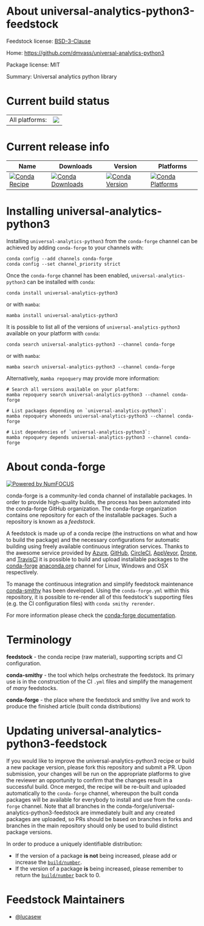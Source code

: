 About universal-analytics-python3-feedstock
===========================================

Feedstock license: [BSD-3-Clause](https://github.com/conda-forge/universal-analytics-python3-feedstock/blob/main/LICENSE.txt)

Home: https://github.com/dmvass/universal-analytics-python3

Package license: MIT

Summary: Universal analytics python library

Current build status
====================


<table><tr><td>All platforms:</td>
    <td>
      <a href="https://dev.azure.com/conda-forge/feedstock-builds/_build/latest?definitionId=23320&branchName=main">
        <img src="https://dev.azure.com/conda-forge/feedstock-builds/_apis/build/status/universal-analytics-python3-feedstock?branchName=main">
      </a>
    </td>
  </tr>
</table>

Current release info
====================

| Name | Downloads | Version | Platforms |
| --- | --- | --- | --- |
| [![Conda Recipe](https://img.shields.io/badge/recipe-universal--analytics--python3-green.svg)](https://anaconda.org/conda-forge/universal-analytics-python3) | [![Conda Downloads](https://img.shields.io/conda/dn/conda-forge/universal-analytics-python3.svg)](https://anaconda.org/conda-forge/universal-analytics-python3) | [![Conda Version](https://img.shields.io/conda/vn/conda-forge/universal-analytics-python3.svg)](https://anaconda.org/conda-forge/universal-analytics-python3) | [![Conda Platforms](https://img.shields.io/conda/pn/conda-forge/universal-analytics-python3.svg)](https://anaconda.org/conda-forge/universal-analytics-python3) |

Installing universal-analytics-python3
======================================

Installing `universal-analytics-python3` from the `conda-forge` channel can be achieved by adding `conda-forge` to your channels with:

```
conda config --add channels conda-forge
conda config --set channel_priority strict
```

Once the `conda-forge` channel has been enabled, `universal-analytics-python3` can be installed with `conda`:

```
conda install universal-analytics-python3
```

or with `mamba`:

```
mamba install universal-analytics-python3
```

It is possible to list all of the versions of `universal-analytics-python3` available on your platform with `conda`:

```
conda search universal-analytics-python3 --channel conda-forge
```

or with `mamba`:

```
mamba search universal-analytics-python3 --channel conda-forge
```

Alternatively, `mamba repoquery` may provide more information:

```
# Search all versions available on your platform:
mamba repoquery search universal-analytics-python3 --channel conda-forge

# List packages depending on `universal-analytics-python3`:
mamba repoquery whoneeds universal-analytics-python3 --channel conda-forge

# List dependencies of `universal-analytics-python3`:
mamba repoquery depends universal-analytics-python3 --channel conda-forge
```


About conda-forge
=================

[![Powered by
NumFOCUS](https://img.shields.io/badge/powered%20by-NumFOCUS-orange.svg?style=flat&colorA=E1523D&colorB=007D8A)](https://numfocus.org)

conda-forge is a community-led conda channel of installable packages.
In order to provide high-quality builds, the process has been automated into the
conda-forge GitHub organization. The conda-forge organization contains one repository
for each of the installable packages. Such a repository is known as a *feedstock*.

A feedstock is made up of a conda recipe (the instructions on what and how to build
the package) and the necessary configurations for automatic building using freely
available continuous integration services. Thanks to the awesome service provided by
[Azure](https://azure.microsoft.com/en-us/services/devops/), [GitHub](https://github.com/),
[CircleCI](https://circleci.com/), [AppVeyor](https://www.appveyor.com/),
[Drone](https://cloud.drone.io/welcome), and [TravisCI](https://travis-ci.com/)
it is possible to build and upload installable packages to the
[conda-forge](https://anaconda.org/conda-forge) [anaconda.org](https://anaconda.org/)
channel for Linux, Windows and OSX respectively.

To manage the continuous integration and simplify feedstock maintenance
[conda-smithy](https://github.com/conda-forge/conda-smithy) has been developed.
Using the ``conda-forge.yml`` within this repository, it is possible to re-render all of
this feedstock's supporting files (e.g. the CI configuration files) with ``conda smithy rerender``.

For more information please check the [conda-forge documentation](https://conda-forge.org/docs/).

Terminology
===========

**feedstock** - the conda recipe (raw material), supporting scripts and CI configuration.

**conda-smithy** - the tool which helps orchestrate the feedstock.
                   Its primary use is in the construction of the CI ``.yml`` files
                   and simplify the management of *many* feedstocks.

**conda-forge** - the place where the feedstock and smithy live and work to
                  produce the finished article (built conda distributions)


Updating universal-analytics-python3-feedstock
==============================================

If you would like to improve the universal-analytics-python3 recipe or build a new
package version, please fork this repository and submit a PR. Upon submission,
your changes will be run on the appropriate platforms to give the reviewer an
opportunity to confirm that the changes result in a successful build. Once
merged, the recipe will be re-built and uploaded automatically to the
`conda-forge` channel, whereupon the built conda packages will be available for
everybody to install and use from the `conda-forge` channel.
Note that all branches in the conda-forge/universal-analytics-python3-feedstock are
immediately built and any created packages are uploaded, so PRs should be based
on branches in forks and branches in the main repository should only be used to
build distinct package versions.

In order to produce a uniquely identifiable distribution:
 * If the version of a package **is not** being increased, please add or increase
   the [``build/number``](https://docs.conda.io/projects/conda-build/en/latest/resources/define-metadata.html#build-number-and-string).
 * If the version of a package **is** being increased, please remember to return
   the [``build/number``](https://docs.conda.io/projects/conda-build/en/latest/resources/define-metadata.html#build-number-and-string)
   back to 0.

Feedstock Maintainers
=====================

* [@lucasew](https://github.com/lucasew/)

